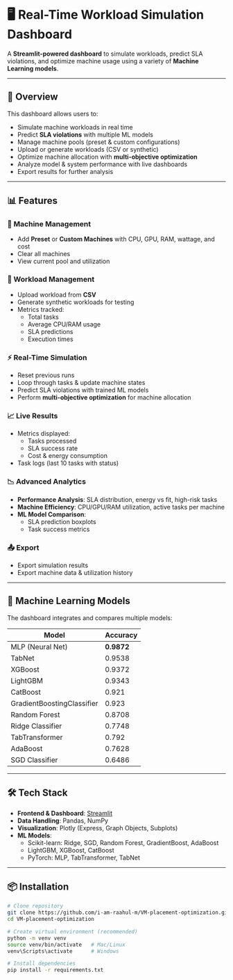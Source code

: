 # 🖥️ Real-Time Workload Simulation Dashboard

A **Streamlit-powered dashboard** to simulate workloads, predict SLA violations, and optimize machine usage using a variety of **Machine Learning models**.

---

## 🚀 Overview

This dashboard allows users to:

- Simulate machine workloads in real time  
- Predict **SLA violations** with multiple ML models  
- Manage machine pools (preset & custom configurations)  
- Upload or generate workloads (CSV or synthetic)  
- Optimize machine allocation with **multi-objective optimization**  
- Analyze model & system performance with live dashboards  
- Export results for further analysis  

---

## 📊 Features

### 🔧 Machine Management
- Add **Preset** or **Custom Machines** with CPU, GPU, RAM, wattage, and cost  
- Clear all machines  
- View current pool and utilization  

### 📂 Workload Management
- Upload workload from **CSV**  
- Generate synthetic workloads for testing  
- Metrics tracked:
  - Total tasks
  - Average CPU/RAM usage
  - SLA predictions
  - Execution times  

### ⚡ Real-Time Simulation
- Reset previous runs  
- Loop through tasks & update machine states  
- Predict SLA violations with trained ML models  
- Perform **multi-objective optimization** for machine allocation  

### 📈 Live Results
- Metrics displayed:
  - Tasks processed
  - SLA success rate
  - Cost & energy consumption
- Task logs (last 10 tasks with status)  

### 📉 Advanced Analytics
- **Performance Analysis**: SLA distribution, energy vs fit, high-risk tasks  
- **Machine Efficiency**: CPU/GPU/RAM utilization, active tasks per machine  
- **ML Model Comparison**:
  - SLA prediction boxplots
  - Task success metrics  

### 📤 Export
- Export simulation results  
- Export machine data & utilization history  

---

## 🤖 Machine Learning Models

The dashboard integrates and compares multiple models:

| Model                          | Accuracy |
|--------------------------------|----------|
| MLP (Neural Net)               | **0.9872** |
| TabNet                         | 0.9538 |
| XGBoost                        | 0.9372 |
| LightGBM                       | 0.9343 |
| CatBoost                       | 0.921 |
| GradientBoostingClassifier     | 0.923 |
| Random Forest                  | 0.8708 |
| Ridge Classifier               | 0.7748 |
| TabTransformer                 | 0.792 |
| AdaBoost                       | 0.7628 |
| SGD Classifier                 | 0.6486 |

---

## 🛠️ Tech Stack

- **Frontend & Dashboard**: [Streamlit](https://streamlit.io/)  
- **Data Handling**: Pandas, NumPy  
- **Visualization**: Plotly (Express, Graph Objects, Subplots)  
- **ML Models**:  
  - Scikit-learn: Ridge, SGD, Random Forest, GradientBoost, AdaBoost  
  - LightGBM, XGBoost, CatBoost  
  - PyTorch: MLP, TabTransformer, TabNet  

---

## 📦 Installation

```bash
# Clone repository
git clone https://github.com/i-am-raahul-m/VM-placement-optimization.git
cd VM-placement-optimization

# Create virtual environment (recommended)
python -m venv venv
source venv/bin/activate   # Mac/Linux
venv\Scripts\activate      # Windows

# Install dependencies
pip install -r requirements.txt

